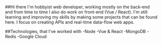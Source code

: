 ##Hi there
I'm hobbyist web developer, working mostly on the back-end and from time to time I also do work on front-end (Vue / React). I'm still learning and improving my skills by making some projects that can be found here. I focus on creating APIs and real-time data-flow web apps. 

##Technologies, that I've worked with
-Node
-Vue & React
-MongoDB
-Redis
-Google Cloud
<!--
**damiandro40/damiandro40** is a ✨ _special_ ✨ repository because its `README.md` (this file) appears on your GitHub profile.

Here are some ideas to get you started:

- 🔭 I’m currently working on ...
- 🌱 I’m currently learning ...
- 👯 I’m looking to collaborate on ...
- 🤔 I’m looking for help with ...
- 💬 Ask me about ...
- 📫 How to reach me: ...
- 😄 Pronouns: ...
- ⚡ Fun fact: ...
-->

